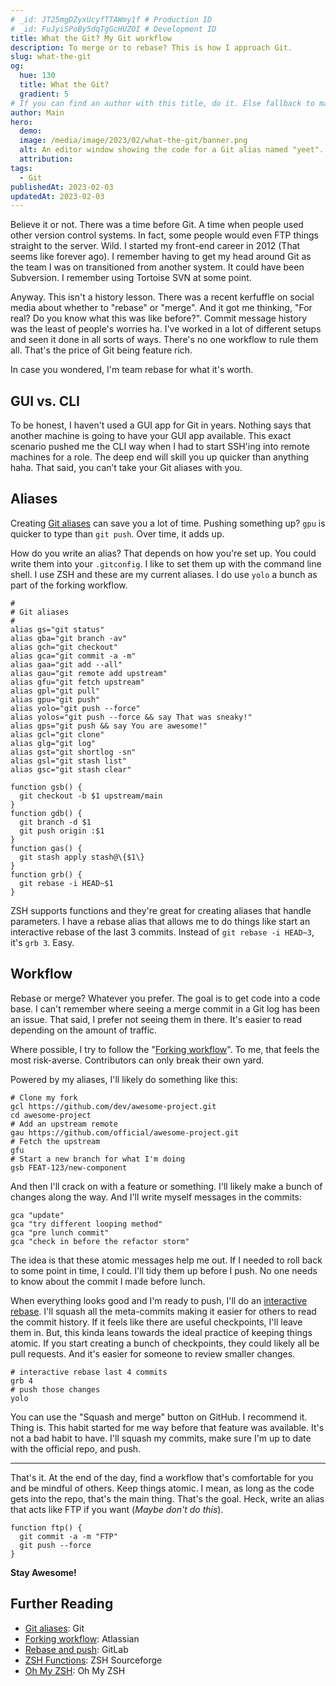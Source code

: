 ```yaml
---
# _id: JT25mgDZyxUcyfTTAWmy1f # Production ID
# _id: FuJyiSPoBy5dqTgGcHUZOI # Development ID
title: What the Git? My Git workflow
description: To merge or to rebase? This is how I approach Git.
slug: what-the-git
og:
  hue: 130
  title: What the Git?
  gradient: 5
# If you can find an author with this title, do it. Else fallback to main. You can change it easily in the CMS.
author: Main
hero:
  demo:
  image: /media/image/2023/02/what-the-git/banner.png
  alt: An editor window showing the code for a Git alias named "yeet".
  attribution:
tags:
  - Git
publishedAt: 2023-02-03
updatedAt: 2023-02-03
---
```

Believe it or not. There was a time before Git. A time when people used other version control systems. In fact, some people would even FTP things straight to the server. Wild. I started my front-end career in 2012 (That seems like forever ago). I remember having to get my head around Git as the team I was on transitioned from another system. It could have been Subversion. I remember using Tortoise SVN at some point.

Anyway. This isn't a history lesson. There was a recent kerfuffle on social media about whether to "rebase" or "merge". And it got me thinking, "For real? Do you know what this was like before?". Commit message history was the least of people's worries ha. I've worked in a lot of different setups and seen it done in all sorts of ways. There's no one workflow to rule them all. That's the price of Git being feature rich.

In case you wondered, I'm team rebase for what it's worth.

## GUI vs. CLI

To be honest, I haven't used a GUI app for Git in years. Nothing says that another machine is going to have your GUI app available. This exact scenario pushed me the CLI way when I had to start SSH'ing into remote machines for a role. The deep end will skill you up quicker than anything haha. That said, you can’t take your Git aliases with you.

## Aliases
Creating [Git aliases](https://git-scm.com/book/en/v2/Git-Basics-Git-Aliases) can save you a lot of time. Pushing something up? `gpu` is quicker to type than `git push`. Over time, it adds up.

How do you write an alias? That depends on how you're set up. You could write them into your `.gitconfig`. I like to set them up with the command line shell. I use ZSH and these are my current aliases. I do use `yolo` a bunch as part of the forking workflow.

``` shell
#
# Git aliases
#
alias gs="git status"
alias gba="git branch -av"
alias gch="git checkout"
alias gca="git commit -a -m"
alias gaa="git add --all"
alias gau="git remote add upstream"
alias gfu="git fetch upstream"
alias gpl="git pull"
alias gpu="git push"
alias yolo="git push --force"
alias yolos="git push --force && say That was sneaky!"
alias gps="git push && say You are awesome!"
alias gcl="git clone"
alias glg="git log"
alias gst="git shortlog -sn"
alias gsl="git stash list"
alias gsc="git stash clear"

function gsb() {
  git checkout -b $1 upstream/main
}
function gdb() {
  git branch -d $1
  git push origin :$1
}
function gas() {
  git stash apply stash@\{$1\}
}
function grb() {
  git rebase -i HEAD~$1
}
```

ZSH supports functions and they're great for creating aliases that handle parameters. I have a rebase alias that allows me to do things like start an interactive rebase of the last 3 commits. Instead of `git rebase -i HEAD~3`, it's `grb 3`. Easy.

## Workflow

Rebase or merge? Whatever you prefer. The goal is to get code into a code base. I can't remember where seeing a merge commit in a Git log has been an issue. That said, I prefer not seeing them in there. It's easier to read depending on the amount of traffic.

Where possible, I try to follow the "[Forking workflow](https://www.atlassian.com/git/tutorials/comparing-workflows/forking-workflow)". To me, that feels the most risk-averse. Contributors can only break their own yard.

Powered by my aliases, I'll likely do something like this:

```shell
# Clone my fork
gcl https://github.com/dev/awesome-project.git
cd awesome-project
# Add an upstream remote
gau https://github.com/official/awesome-project.git
# Fetch the upstream
gfu
# Start a new branch for what I'm doing
gsb FEAT-123/new-component
```
And then I'll crack on with a feature or something. I'll likely make a bunch of changes along the way. And I'll write myself messages in the commits:

```shell
gca "update"
gca "try different looping method"
gca "pre lunch commit"
gca "check in before the refactor storm"
```

The idea is that these atomic messages help me out. If I needed to roll back to some point in time, I could. I'll tidy them up before I push. No one needs to know about the commit I made before lunch.

When everything looks good and I'm ready to push, I'll do an [interactive rebase](https://docs.gitlab.com/ee/topics/git/git_rebase.html). I'll squash all the meta-commits making it easier for others to read the commit history. If it feels like there are useful checkpoints, I'll leave them in. But, this kinda leans towards the ideal practice of keeping things atomic. If you start creating a bunch of checkpoints, they could likely all be pull requests. And it's easier for someone to review smaller changes.

```shell
# interactive rebase last 4 commits
grb 4
# push those changes
yolo
```
You can use the "Squash and merge" button on GitHub. I recommend it. Thing is. This habit started for me way before that feature was available. It's not a bad habit to have. I'll squash my commits, make sure I'm up to date with the official repo, and push.

----------

That's it. At the end of the day, find a workflow that's comfortable for you and be mindful of others. Keep things atomic. I mean, as long as the code gets into the repo, that's the main thing. That's the goal. Heck, write an alias that acts like FTP if you want (_Maybe don't do this_).

```shell
function ftp() {
  git commit -a -m "FTP"
  git push --force
}
```

__Stay Awesome!__

<Signature></Signature>

## Further Reading

- [Git aliases](https://git-scm.com/book/en/v2/Git-Basics-Git-Aliases): Git
- [Forking workflow](https://www.atlassian.com/git/tutorials/comparing-workflows/forking-workflow): Atlassian
- [Rebase and push](https://docs.gitlab.com/ee/topics/git/git_rebase.html): GitLab
- [ZSH Functions](https://zsh.sourceforge.io/Doc/Release/Functions.html): ZSH Sourceforge
- [Oh My ZSH](https://ohmyz.sh/): Oh My ZSH
